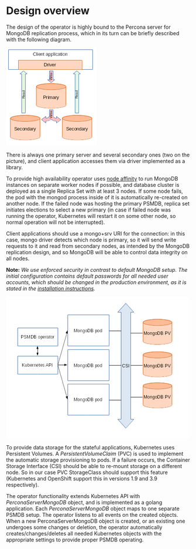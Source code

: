 Design overview
================

The design of the operator is highly bound to the Percona server for MongoDB replication process, which in its turn can be briefly described with the following diagram.

![PSMDB Replication](./psmdb-operator.replication.png "Percona Server for MongoDB replication")

There is always one primary server and several secondary ones (two on the picture), and client application accesses them via driver implemented as a library. 

To provide high availability operator uses [node affinity](https://kubernetes.io/docs/concepts/configuration/assign-pod-node/#affinity-and-anti-affinity) to run MongoDB instances on separate worker nodes if possible, and database cluster is deployed as a single Replica Set with at least 3 nodes. If some node fails, the pod with the mongod process inside of it is automatically re-created on another node. If the failed node was hosting the primary PSMDB, replica set initiates elections to select a new primary (in case if failed node was running the operator, Kubernetes will restart it on some other node, so normal operation will not be interrupted).

Client applications should use a mongo+srv URI for the connection: in this case, mongo driver detects which node is primary, so it will send write requests to it and read from secondary nodes, as intended by the MongoDB replication design, and so MongoDB will be able to control data integrity on all nodes.

**Note:** *We use enforced security in contrast to default MongoDB setup. The initial configuration contains default passwords for all needed user accounts, which should be changed in the production environment, as it is stated in the [installation instructions](./psmdb-operator.install.md).*

![PSMDB Operator](./psmdb-operator.operator.png "Percona Server for MongoDB operator")

To provide data storage for the stateful applications, Kubernetes uses Persistent Volumes. A *PersistentVolumeClaim* (PVC) is used to implement the automatic storage provisioning to pods.  If a failure occurs, the Container Storage Interface (CSI) should be able to re-mount storage on a different node. So in our case PVC StorageClass should support this feature (Kubernetes and OpenShift support this in versions 1.9 and 3.9 respectively).

The operator functionality extends Kubernetes API with *PerconaServerMongoDB* object, and is implemented as a golang application. Each *PerconaServerMongoDB* object maps to one separate PSMDB setup. The operator listens to all events on the created objects. When a new PerconaServerMongoDB object is created, or an existing one undergoes some changes or deletion, the operator automatically creates/changes/deletes all needed Kubernetes objects with the appropriate settings to provide proper PSMDB operating.
